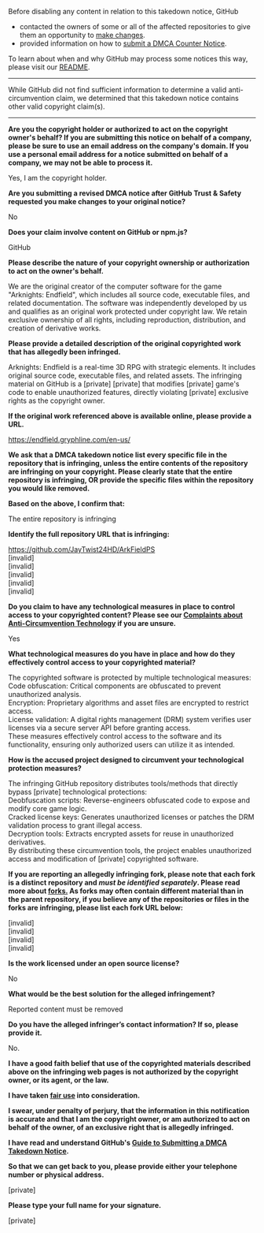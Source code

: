 Before disabling any content in relation to this takedown notice, GitHub
- contacted the owners of some or all of the affected repositories to give them an opportunity to [make changes](https://docs.github.com/en/github/site-policy/dmca-takedown-policy#a-how-does-this-actually-work).
- provided information on how to [submit a DMCA Counter Notice](https://docs.github.com/en/articles/guide-to-submitting-a-dmca-counter-notice).

To learn about when and why GitHub may process some notices this way, please visit our [README](https://github.com/github/dmca/blob/master/README.md#anatomy-of-a-takedown-notice).

---

While GitHub did not find sufficient information to determine a valid anti-circumvention claim, we determined that this takedown notice contains other valid copyright claim(s).

---

**Are you the copyright holder or authorized to act on the copyright owner's behalf? If you are submitting this notice on behalf of a company, please be sure to use an email address on the company's domain. If you use a personal email address for a notice submitted on behalf of a company, we may not be able to process it.**

Yes, I am the copyright holder.

**Are you submitting a revised DMCA notice after GitHub Trust & Safety requested you make changes to your original notice?**

No

**Does your claim involve content on GitHub or npm.js?**

GitHub

**Please describe the nature of your copyright ownership or authorization to act on the owner's behalf.**

We are the original creator of the computer software for the game "Arknights: Endfield", which includes all source code, executable files, and related documentation. The software was independently developed by us and qualifies as an original work protected under copyright law. We retain exclusive ownership of all rights, including reproduction, distribution, and creation of derivative works.

**Please provide a detailed description of the original copyrighted work that has allegedly been infringed.**

Arknights: Endfield is a real-time 3D RPG with strategic elements. It includes original source code, executable files, and related assets. The infringing material on GitHub is a [private] [private] that modifies [private] game's code to enable unauthorized features, directly violating [private] exclusive rights as the copyright owner.

**If the original work referenced above is available online, please provide a URL.**

https://endfield.gryphline.com/en-us/

**We ask that a DMCA takedown notice list every specific file in the repository that is infringing, unless the entire contents of the repository are infringing on your copyright. Please clearly state that the entire repository is infringing, OR provide the specific files within the repository you would like removed.**

**Based on the above, I confirm that:**

The entire repository is infringing

**Identify the full repository URL that is infringing:**

https://github.com/JayTwist24HD/ArkFieldPS  
[invalid]  
[invalid]  
[invalid]  
[invalid]  
[invalid]  

**Do you claim to have any technological measures in place to control access to your copyrighted content? Please see our <a href="https://docs.github.com/articles/guide-to-submitting-a-dmca-takedown-notice#complaints-about-anti-circumvention-technology">Complaints about Anti-Circumvention Technology</a> if you are unsure.**

Yes

**What technological measures do you have in place and how do they effectively control access to your copyrighted material?**

The copyrighted software is protected by multiple technological measures:  
Code obfuscation: Critical components are obfuscated to prevent unauthorized analysis.  
Encryption: Proprietary algorithms and asset files are encrypted to restrict access.  
License validation: A digital rights management (DRM) system verifies user licenses via a secure server API before granting access.  
These measures effectively control access to the software and its functionality, ensuring only authorized users can utilize it as intended.

**How is the accused project designed to circumvent your technological protection measures?**

The infringing GitHub repository distributes tools/methods that directly bypass [private] technological protections:  
Deobfuscation scripts: Reverse-engineers obfuscated code to expose and modify core game logic.  
Cracked license keys: Generates unauthorized licenses or patches the DRM validation process to grant illegal access.  
Decryption tools: Extracts encrypted assets for reuse in unauthorized derivatives.  
By distributing these circumvention tools, the project enables unauthorized access and modification of [private] copyrighted software.

**If you are reporting an allegedly infringing fork, please note that each fork is a distinct repository and <i>must be identified separately</i>. Please read more about <a href="https://docs.github.com/articles/dmca-takedown-policy#b-what-about-forks-or-whats-a-fork">forks.</a> As forks may often contain different material than in the parent repository, if you believe any of the repositories or files in the forks are infringing, please list each fork URL below:**

[invalid]  
[invalid]  
[invalid]  
[invalid]  

**Is the work licensed under an open source license?**

No

**What would be the best solution for the alleged infringement?**

Reported content must be removed

**Do you have the alleged infringer’s contact information? If so, please provide it.**

No.

**I have a good faith belief that use of the copyrighted materials described above on the infringing web pages is not authorized by the copyright owner, or its agent, or the law.**

**I have taken <a href="https://www.lumendatabase.org/topics/22">fair use</a> into consideration.**

**I swear, under penalty of perjury, that the information in this notification is accurate and that I am the copyright owner, or am authorized to act on behalf of the owner, of an exclusive right that is allegedly infringed.**

**I have read and understand GitHub's <a href="https://docs.github.com/articles/guide-to-submitting-a-dmca-takedown-notice/">Guide to Submitting a DMCA Takedown Notice</a>.**

**So that we can get back to you, please provide either your telephone number or physical address.**

[private]

**Please type your full name for your signature.**

[private]
